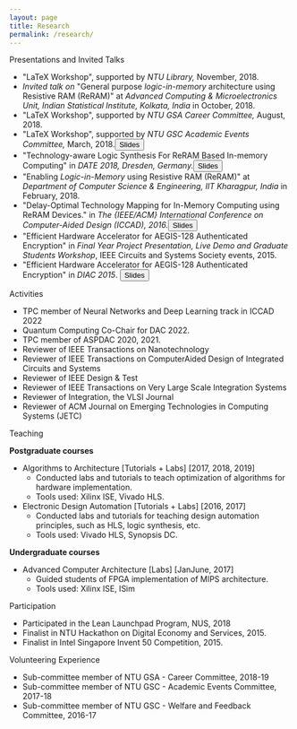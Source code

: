 ```yaml
---
layout: page
title: Research
permalink: /research/
---
```


<span class="headHi">Presentations and Invited Talks</span>

+ "LaTeX Workshop", supported by <em>NTU Library,</em> November, 2018.
+ <i> Invited talk on </i> "General purpose <em>logic-in-memory</em> architecture using Resistive RAM (ReRAM)" at <em>Advanced Computing & Microelectronics Unit, Indian Statistical Institute, Kolkata, India</em> in October, 2018.
+ "LaTeX Workshop", supported by <em>NTU GSA Career Committee,</em> August, 2018.
+ "LaTeX Workshop", supported by <em>NTU GSC Academic Events Committee,</em> March, 2018.<a href="https://blogs.ntu.edu.sg/debjyoti001/files/2018/03/LaTeX_Workshop_NTU-1etfxde.pdf" target="_blank" rel="noopener noreferrer"><input class="button5" type="button" value="Slides" /></a>
+ "Technology-aware Logic Synthesis For ReRAM Based In-memory Computing" in <em>DATE 2018, Dresden, Germany.</em><a href="https://blogs.ntu.edu.sg/debjyoti001/files/2018/04/2018_DATE_synthesis_new_upload-1gm7d43.pdf" target="_blank" rel="noopener noreferrer"><input class="button5" type="button" value="Slides" /></a>
+ "Enabling <em>Logic-in-Memory</em> using Resistive RAM (ReRAM)" at <em>Department of Computer Science & Engineering, IIT Kharagpur, India</em> in February, 2018.</em>
+ "Delay-Optimal Technology Mapping for In-Memory Computing using ReRAM Devices." in <em>The {IEEE/ACM} International Conference on Computer-Aided Design (ICCAD), 2016.</em><a href="https://blogs.ntu.edu.sg/debjyoti001/files/2018/04/iccad_2016_techmapping-1st08q2.pdf" target="_blank" rel="noopener noreferrer"><input class="button5" type="button" value="Slides" /></a>
+ "Efficient Hardware Accelerator for AEGIS-128 Authenticated Encryption"  in <em>Final Year Project Presentation, Live Demo and Graduate Students Workshop</em>, IEEE Circuits and Systems Society events, 2015.
+ "Efficient Hardware Accelerator for AEGIS-128 Authenticated Encryption" in<em> DIAC 2015</em>. <a href="https://www1.spms.ntu.edu.sg/~diac2015/slides/diac2015_07_aegis_accelerator.pdf" target="_blank" rel="noopener noreferrer"><input class="button5" type="button" value="Slides" /></a>

<span class="headHi">Activities</span> 
+ TPC member of Neural Networks and Deep Learning track in ICCAD 2022
+ Quantum Computing Co-Chair for DAC 2022.
+ TPC member of ASP­DAC 2020, 2021.
+ Reviewer of IEEE Transactions on Nanotechnology
+ Reviewer of IEEE Transactions on Computer­Aided Design of Integrated Circuits and
Systems
+ Reviewer of IEEE Design & Test
+ Reviewer of IEEE Transactions on Very Large Scale Integration Systems
+ Reviewer of Integration, the VLSI Journal
+ Reviewer of ACM Journal on Emerging Technologies in Computing Systems (JETC)

<span class="headHi">Teaching</span>

<b>Post­graduate courses</b>
+ Algorithms to Architecture [Tutorials + Labs] [2017, 2018, 2019] 
    + Conducted labs and tutorials to teach optimization of algorithms for hardware implementation.
    + Tools used: Xilinx ISE, Vivado HLS.
+ Electronic Design Automation [Tutorials + Labs] [2016, 2017]
    + Conducted labs and tutorials for teaching design automation principles, such as HLS,
logic synthesis, etc.
    + Tools used: Vivado HLS, Synopsis DC.

<b>Undergraduate courses</b>
+ Advanced Computer Architecture [Labs] [Jan­June, 2017]
    + Guided students of FPGA implementation of MIPS architecture.
    + Tools used: Xilinx ISE, ISim


<span class="headHi">Participation</span>

+ Participated in the Lean Launchpad Program, NUS, 2018
+ Finalist in NTU Hackathon on Digital Economy and Services, 2015.
+ Finalist in Intel Singapore Invent 50 Competition, 2015.

<span class="headHi">Volunteering Experience</span>

+ Sub-committee member of NTU GSA - Career Committee, 2018-19
+ Sub-committee member of NTU GSC - Academic Events Committee, 2017-18
+ Sub-committee member of NTU GSC - Welfare and Feedback Committee, 2016-17





